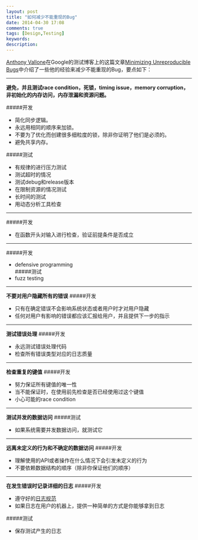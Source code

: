 ```yaml
---
layout: post
title: "如何减少不能重现的Bug"
date: 2014-04-30 17:08
comments: true
tags: [Design,Testing]
keywords: 
description: 
---
```

[Anthony Vallone](http://www.anthonysapps.com/anthony)在Google的测试博客上的这篇文章[Minimizing Unreproducible Bugs](http://googletesting.blogspot.ca/2014/02/minimizing-unreproducible-bugs.html)中介绍了一些他的经验来减少不能重现的Bug，要点如下：

---
**避免，并且测试race condition，死锁，timing issue，memory corruption，非初始化的内存访问，内存泄漏和资源问题。**

#####开发

- 简化同步逻辑。  
- 永远用相同的顺序来加锁。  
- 不要为了优化而创建很多细粒度的锁，除非你证明了他们是必须的。  
- 避免共享内存。  

#####测试
- 有规律的进行压力测试  
- 测试超时的情况  
- 测试debug和release版本  
- 在限制资源的情况测试  
- 长时间的测试  
- 用动态分析工具检查  

---
#####开发
- 在函数开头对输入进行检查，验证前提条件是否成立  

---
#####开发
- defensive programming  
#####测试
- fuzz testing  

---
**不要对用户隐藏所有的错误** 
#####开发
- 只有在确定错误不会影响系统状态或者用户时才对用户隐藏  
- 任何对用户有影响的错误都应该汇报给用户，并且提供下一步的指示  

---
**测试错误处理**
#####开发
- 永远测试错误处理代码  
- 检查所有错误类型对应的日志质量  

---
**检查重复的键值**
#####开发
- 努力保证所有键值的唯一性  
- 当不能保证时，在使用前先检查是否已经使用过这个键值  
- 小心可能的race condition  

---
**测试并发的数据访问**
#####测试
- 如果系统需要并发数据访问，就测试它  

---
**远离未定义的行为和不确定的数据访问**
#####开发
- 理解使用的API或者操作在什么情况下会引发未定义的行为  
- 不要依赖数据结构的顺序（除非你保证他们的顺序）  

---

**在发生错误时记录详细的日志**
#####开发
- 遵守好的[日志规范](http://googletesting.blogspot.com/2013/06/optimal-logging.html)  
- 如果日志在用户的机器上，提供一种简单的方式是你能够拿到日志  

#####测试
- 保存测试产生的日志  